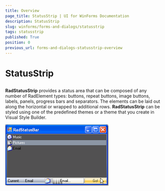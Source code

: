 ```yaml
---
title: Overview
page_title: StatusStrip | UI for WinForms Documentation
description: StatusStrip
slug: winforms/forms-and-dialogs/statusstrip
tags: statusstrip
published: True
position: 0
previous_url: forms-and-dialogs-statusstrip-overview
---
```


# StatusStrip



## 

__RadStatusStrip__ provides a status area that can be composed of any number of RadElement types: buttons, repeat buttons, image buttons, labels, panels, progress bars and separators. The elements can be laid out along the horizontal or wrapped to additional rows. __RadStatusStrip__ can be styled using one of the predefined themes or a theme that you create in Visual Style Builder.

![forms-and-dialogs-statusstrip-getting-started 001](images/forms-and-dialogs-statusstrip-getting-started001.png)
